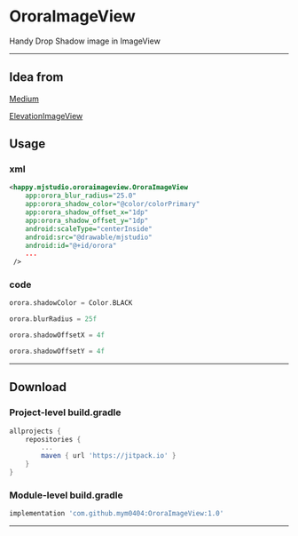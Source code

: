 # OroraImageView
Handy Drop Shadow image in ImageView


----
## Idea from
[Medium](https://medium.com/@qhutch/how-i-extended-imageview-to-include-elevation-shadow-2a41151a4156)

[ElevationImageView](https://github.com/qhutch/ElevationImageView)


## Usage

### xml

```xml
<happy.mjstudio.ororaimageview.OroraImageView
    app:orora_blur_radius="25.0"
    app:orora_shadow_color="@color/colorPrimary"
    app:orora_shadow_offset_x="1dp"
    app:orora_shadow_offset_y="1dp"
    android:scaleType="centerInside"
    android:src="@drawable/mjstudio"
    android:id="@+id/orora"
    ...
 />
```

### code

```kotlin
orora.shadowColor = Color.BLACK

orora.blurRadius = 25f

orora.shadowOffsetX = 4f

orora.shadowOffsetY = 4f

```

----

## Download

### Project-level build.gradle

```gradle
allprojects {
	repositories {
		...
		maven { url 'https://jitpack.io' }
	}
}
```

### Module-level build.gradle

```gradle
implementation 'com.github.mym0404:OroraImageView:1.0'
```

----
